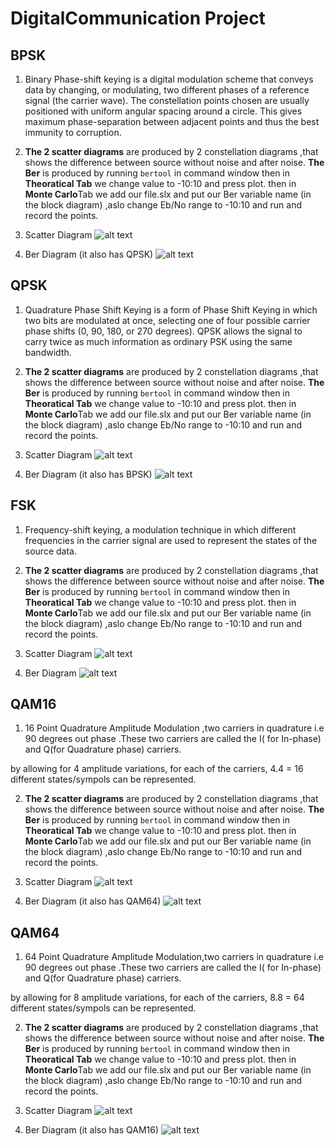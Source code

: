 # DigitalCommunication Project

## BPSK

1. Binary Phase-shift keying is a digital modulation scheme that conveys data by changing, or modulating, two different phases of a reference signal (the carrier wave). 
The constellation points chosen are usually positioned with uniform angular spacing around a circle. This gives maximum phase-separation between adjacent points and thus the best immunity to corruption. 

2. **The 2 scatter diagrams** are produced by 2 constellation diagrams ,that shows the difference between source without noise and after noise.
  **The Ber** is produced by running `bertool` in command window then in **Theoratical Tab** we change value to -10:10 and press plot.
then in **Monte Carlo**Tab we add our file.slx and put our Ber variable name (in the block diagram) ,aslo change Eb/No range to -10:10 and run and record the points.

3. Scatter Diagram
![alt text](https://github.com/TheAbzo/DigitalCommunication/blob/master/scatter%20plots/BPSK%20scatter.png)

4. Ber Diagram (it also has QPSK)
![alt text](https://github.com/TheAbzo/DigitalCommunication/blob/master/Ber%20diagrams/QPSK_BPSK.png)

## QPSK

1. Quadrature Phase Shift Keying is a form of Phase Shift Keying in which two bits are modulated at once, selecting one of four possible carrier phase shifts (0, 90, 180, or 270 degrees). QPSK allows the signal to carry twice as much information as ordinary PSK using the same bandwidth.

2. **The 2 scatter diagrams** are produced by 2 constellation diagrams ,that shows the difference between source without noise and after noise.
  **The Ber** is produced by running `bertool` in command window then in **Theoratical Tab** we change value to -10:10 and press plot.
then in **Monte Carlo**Tab we add our file.slx and put our Ber variable name (in the block diagram) ,aslo change Eb/No range to -10:10 and run and record the points.

3. Scatter Diagram
![alt text](https://github.com/TheAbzo/DigitalCommunication/blob/master/scatter%20plots/QPSK.png)

4. Ber Diagram (it also has BPSK)
![alt text](https://github.com/TheAbzo/DigitalCommunication/blob/master/Ber%20diagrams/QPSK_BPSK.png)


## FSK

1. Frequency-shift keying, a modulation technique in which different frequencies in the carrier signal are used to represent the states of the source data.

2. **The 2 scatter diagrams** are produced by 2 constellation diagrams ,that shows the difference between source without noise and after noise.
  **The Ber** is produced by running `bertool` in command window then in **Theoratical Tab** we change value to -10:10 and press plot.
then in **Monte Carlo**Tab we add our file.slx and put our Ber variable name (in the block diagram) ,aslo change Eb/No range to -10:10 and run and record the points.

3. Scatter Diagram
![alt text](https://github.com/TheAbzo/DigitalCommunication/blob/master/scatter%20plots/fsk_.png)

4. Ber Diagram 
![alt text](https://github.com/TheAbzo/DigitalCommunication/blob/master/Ber%20diagrams/fsk.png)


## QAM16

1. 16 Point Quadrature Amplitude Modulation ,two carriers in quadrature i.e 90 degrees out phase .These two carriers are called the I( for In-phase) and Q(for Quadrature phase) carriers.

by allowing for 4 amplitude variations, for each of the carriers, 4.4 = 16 different states/sympols  can be represented.

2. **The 2 scatter diagrams** are produced by 2 constellation diagrams ,that shows the difference between source without noise and after noise.
  **The Ber** is produced by running `bertool` in command window then in **Theoratical Tab** we change value to -10:10 and press plot.
then in **Monte Carlo**Tab we add our file.slx and put our Ber variable name (in the block diagram) ,aslo change Eb/No range to -10:10 and run and record the points.

3. Scatter Diagram
![alt text](https://github.com/TheAbzo/DigitalCommunication/blob/master/scatter%20plots/qam16_.png)

4. Ber Diagram (it also has QAM64)
![alt text](https://github.com/TheAbzo/DigitalCommunication/blob/master/Ber%20diagrams/QAM16_64.png)


## QAM64

1. 64 Point Quadrature Amplitude Modulation,two carriers in quadrature i.e 90 degrees out phase .These two carriers are called the I( for In-phase) and Q(for Quadrature phase) carriers.
 
by allowing for 8 amplitude variations, for each of the carriers, 8.8 = 64 different states/sympols  can be represented.

2. **The 2 scatter diagrams** are produced by 2 constellation diagrams ,that shows the difference between source without noise and after noise.
  **The Ber** is produced by running `bertool` in command window then in **Theoratical Tab** we change value to -10:10 and press plot.
then in **Monte Carlo**Tab we add our file.slx and put our Ber variable name (in the block diagram) ,aslo change Eb/No range to -10:10 and run and record the points.

3. Scatter Diagram
![alt text](https://github.com/TheAbzo/DigitalCommunication/blob/master/scatter%20plots/QAM64_.png)

4. Ber Diagram (it also has QAM16)
![alt text](https://github.com/TheAbzo/DigitalCommunication/blob/master/Ber%20diagrams/QAM16_64.png)






